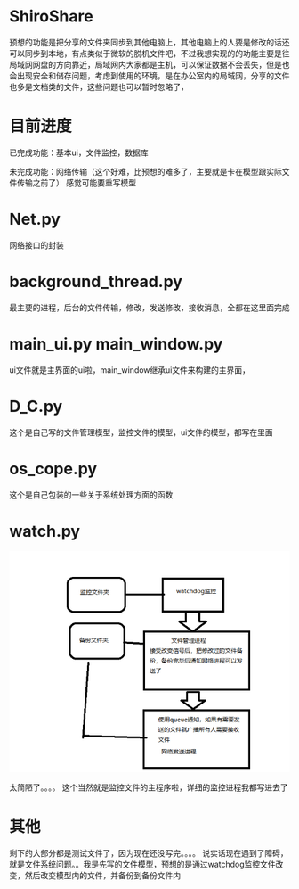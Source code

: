 # ShiroShare

预想的功能是把分享的文件夹同步到其他电脑上，其他电脑上的人要是修改的话还可以同步到本地，有点类似于微软的脱机文件吧，不过我想实现的的功能主要是往局域网网盘的方向靠近，局域网内大家都是主机，可以保证数据不会丢失，但是也会出现安全和储存问题，考虑到使用的环境，是在办公室内的局域网，分享的文件也多是文档类的文件，这些问题也可以暂时忽略了，
# 目前进度
已完成功能：基本ui，文件监控，数据库

未完成功能：网络传输（这个好难，比预想的难多了，主要就是卡在模型跟实际文件传输之前了）
感觉可能要重写模型
# Net.py
网络接口的封装
# background_thread.py
最主要的进程，后台的文件传输，修改，发送修改，接收消息，全都在这里面完成

# main_ui.py main_window.py
ui文件就是主界面的ui啦，main_window继承ui文件来构建的主界面，

# D_C.py
这个是自己写的文件管理模型，监控文件的模型，ui文件的模型，都写在里面

# os_cope.py
这个是自己包装的一些关于系统处理方面的函数

# watch.py
![流程图](Pic/watch.png)

太简陋了。。。。
这个当然就是监控文件的主程序啦，详细的监控进程我都写进去了

# 其他
剩下的大部分都是测试文件了，因为现在还没写完。。。。
说实话现在遇到了障碍，就是文件系统问题。。我是先写的文件模型，预想的是通过watchdog监控文件改变，然后改变模型内的文件，并备份到备份文件内
